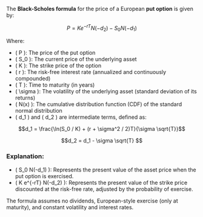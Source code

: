 The **Black-Scholes formula** for the price of a European **put option** is given by:

$$
P = K e^{-rT} N(-d_2) - S_0 N(-d_1)
$$

Where:

- \( P \): The price of the put option
- \( S_0 \): The current price of the underlying asset
- \( K \): The strike price of the option
- \( r \): The risk-free interest rate (annualized and continuously compounded)
- \( T \): Time to maturity (in years)
- \( \sigma \): The volatility of the underlying asset (standard deviation of its returns)
- \( N(x) \): The cumulative distribution function (CDF) of the standard normal distribution
- \( d_1 \) and \( d_2 \) are intermediate terms, defined as:


$$d_1 = \frac{\ln(S_0 / K) + (r + \sigma^2 / 2)T}{\sigma \sqrt{T}}$$



$$d_2 = d_1 - \sigma \sqrt{T}
$$

### Explanation:
- \( S_0 N(-d_1) \): Represents the present value of the asset price when the put option is exercised.
- \( K e^{-rT} N(-d_2) \): Represents the present value of the strike price discounted at the risk-free rate, adjusted by the probability of exercise.

The formula assumes no dividends, European-style exercise (only at maturity), and constant volatility and interest rates.
